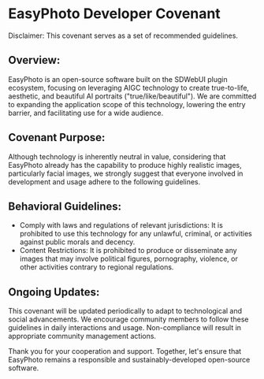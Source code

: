 # EasyPhoto Developer Covenant
Disclaimer: This covenant serves as a set of recommended guidelines.

## Overview:
EasyPhoto is an open-source software built on the SDWebUI plugin ecosystem, focusing on leveraging AIGC technology to create true-to-life, aesthetic, and beautiful AI portraits ("true/like/beautiful"). We are committed to expanding the application scope of this technology, lowering the entry barrier, and facilitating use for a wide audience.

## Covenant Purpose:
Although technology is inherently neutral in value, considering that EasyPhoto already has the capability to produce highly realistic images, particularly facial images, we strongly suggest that everyone involved in development and usage adhere to the following guidelines.

## Behavioral Guidelines:
- Comply with laws and regulations of relevant jurisdictions: It is prohibited to use this technology for any unlawful, criminal, or activities against public morals and decency.
- Content Restrictions: It is prohibited to produce or disseminate any images that may involve political figures, pornography, violence, or other activities contrary to regional regulations.

## Ongoing Updates:
This covenant will be updated periodically to adapt to technological and social advancements. We encourage community members to follow these guidelines in daily interactions and usage. Non-compliance will result in appropriate community management actions.

Thank you for your cooperation and support. Together, let's ensure that EasyPhoto remains a responsible and sustainably-developed open-source software.
